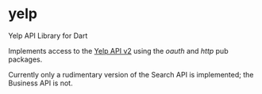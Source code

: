 yelp
====

Yelp API Library for Dart

Implements access to the [Yelp API v2](http://www.yelp.com/developers) using the *oauth* and *http* pub packages.

Currently only a rudimentary version of the Search API is implemented; the Business API is not.
